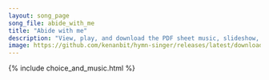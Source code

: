 ```yaml
---
layout: song_page
song_file: abide_with_me
title: "Abide with me"
description: "View, play, and download the PDF sheet music, slideshow, and audio. Lyrics: Abide with me; Fast falls the eventide, The darkness deepens; Lord, with me abide! When other helpers fail, and comforts flee, Help of the helpless, o... english theist 4part evening death"
image: https://github.com/kenanbit/hymn-singer/releases/latest/download/abide_with_me-trad.png
---
```


{% include choice_and_music.html %}